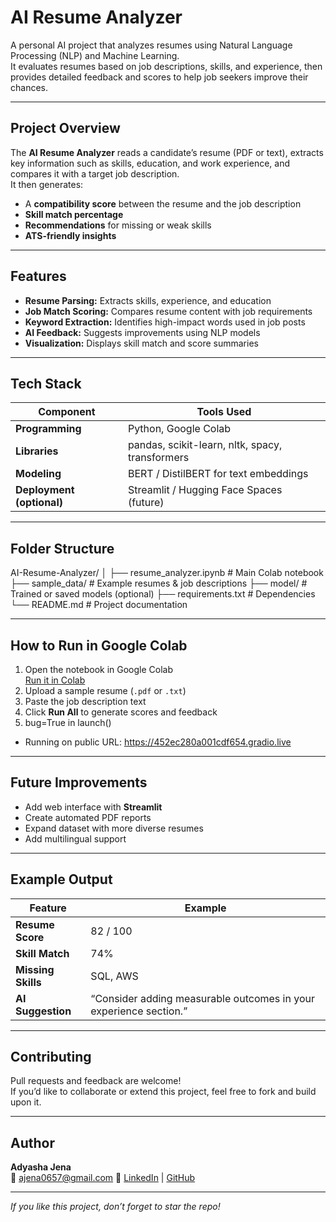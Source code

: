 #  AI Resume Analyzer  

A personal AI project that analyzes resumes using Natural Language Processing (NLP) and Machine Learning.  
It evaluates resumes based on job descriptions, skills, and experience, then provides detailed feedback and scores to help job seekers improve their chances.

---

##  Project Overview
The **AI Resume Analyzer** reads a candidate’s resume (PDF or text), extracts key information such as skills, education, and work experience, and compares it with a target job description.  
It then generates:
- A **compatibility score** between the resume and the job description  
- **Skill match percentage**  
- **Recommendations** for missing or weak skills  
- **ATS-friendly insights**  

---

##  Features
-  **Resume Parsing:** Extracts skills, experience, and education  
-  **Job Match Scoring:** Compares resume content with job requirements  
-  **Keyword Extraction:** Identifies high-impact words used in job posts  
-  **AI Feedback:** Suggests improvements using NLP models  
-  **Visualization:** Displays skill match and score summaries  

---

##  Tech Stack
| Component | Tools Used |
|------------|-------------|
| **Programming** | Python, Google Colab |
| **Libraries** | pandas, scikit-learn, nltk, spacy, transformers |
| **Modeling** | BERT / DistilBERT for text embeddings |
| **Deployment (optional)** | Streamlit / Hugging Face Spaces (future) |

---

## Folder Structure
AI-Resume-Analyzer/
│
├── resume_analyzer.ipynb # Main Colab notebook
├── sample_data/ # Example resumes & job descriptions
├── model/ # Trained or saved models (optional)
├── requirements.txt # Dependencies
└── README.md # Project documentation

---

##  How to Run in Google Colab
1. Open the notebook in Google Colab  
    [Run it in Colab](https://colab.research.google.com/)  
2. Upload a sample resume (`.pdf` or `.txt`)  
3. Paste the job description text  
4. Click **Run All** to generate scores and feedback
5. bug=True in launch()
* Running on public URL: https://452ec280a001cdf654.gradio.live

---

##  Future Improvements
- Add web interface with **Streamlit**  
- Create automated PDF reports  
- Expand dataset with more diverse resumes  
- Add multilingual support  

---

##  Example Output
| Feature | Example |
|----------|----------|
| **Resume Score** | 82 / 100 |
| **Skill Match** | 74% |
| **Missing Skills** | SQL, AWS |
| **AI Suggestion** | “Consider adding measurable outcomes in your experience section.” |

---

## Contributing
Pull requests and feedback are welcome!  
If you’d like to collaborate or extend this project, feel free to fork and build upon it.

---

##  Author
**Adyasha Jena**  
📧 ajena0657@gmail.com 
🔗 [LinkedIn](www.linkedin.com/in/adyasha-jena-90953a309) | [GitHub](https://github.com/AdyashaJena11)

---

 *If you like this project, don’t forget to star the repo!*  

